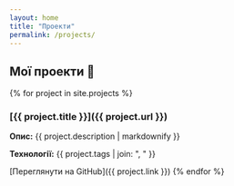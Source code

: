 ```yaml
---
layout: home
title: "Проекти"
permalink: /projects/
---
```


## Мої проекти 🚀

{% for project in site.projects %}
### [{{ project.title }}]({{ project.url }})

**Опис:** {{ project.description | markdownify }}

**Технології:** {{ project.tags | join: ", " }}

[Переглянути на GitHub]({{ project.link }})
{% endfor %}
